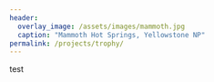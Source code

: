 ```yaml
---
header:
  overlay_image: /assets/images/mammoth.jpg
  caption: "Mammoth Hot Springs, Yellowstone NP"
permalink: /projects/trophy/
---
```

test

